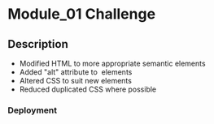 # Module_01 Challenge

## Description

* Modified HTML to more appropriate semantic elements
* Added "alt" attribute to <img> elements
* Altered CSS to suit new elements
* Reduced duplicated CSS where possible

### Deployment




